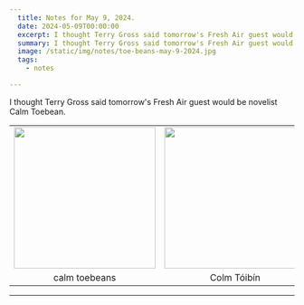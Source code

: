 ```yaml
---
  title: Notes for May 9, 2024.
  date: 2024-05-09T00:00:00
  excerpt: I thought Terry Gross said tomorrow's Fresh Air guest would be novelist Calm Toebean.
  summary: I thought Terry Gross said tomorrow's Fresh Air guest would be novelist Calm Toebean.
  image: /static/img/notes/toe-beans-may-9-2024.jpg
  tags:
    - notes

---
```


I thought Terry Gross said tomorrow's Fresh Air guest would be novelist Calm Toebean.

<table>
  <tr>
    <td style="width:250px; text-align: center;">
      <img src="/static/img/notes/toe-beans-may-9-2024.jpg" style="width: 250px;">
    </td>
    <td style="width:250px; text-align: center;">
      <img src="/static/img/notes/colm-toibin-crop-may-9-2024.jpg" style="width: 250px;">
    </td>
  </tr>
    <tr>
    <td style="width:250px; text-align: center;">
      calm toebeans
    </td>
    <td style="width:250px; text-align: center;">
      Colm Tóibín
    </td>
  </tr>
</table>

-----
  